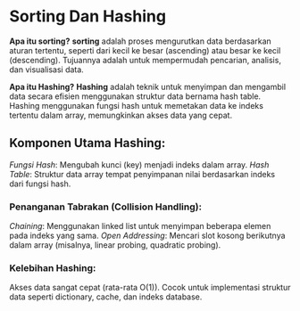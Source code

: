 # Sorting Dan Hashing

**Apa itu sorting?**
**sorting** adalah proses mengurutkan data berdasarkan aturan tertentu, seperti dari kecil ke besar (ascending) atau besar ke kecil (descending). Tujuannya adalah untuk mempermudah pencarian, analisis, dan visualisasi data.

**Apa itu Hashing?**
**Hashing** adalah teknik untuk menyimpan dan mengambil data secara efisien menggunakan struktur data bernama hash table. Hashing menggunakan fungsi hash untuk memetakan data ke indeks tertentu dalam array, memungkinkan akses data yang cepat.

## Komponen Utama Hashing:
*Fungsi Hash*: Mengubah kunci (key) menjadi indeks dalam array.
*Hash Table*: Struktur data array tempat penyimpanan nilai berdasarkan indeks dari fungsi hash.

### Penanganan Tabrakan (Collision Handling):
*Chaining*: Menggunakan linked list untuk menyimpan beberapa elemen pada indeks yang sama.
*Open Addressing*: Mencari slot kosong berikutnya dalam array (misalnya, linear probing, quadratic probing).

### Kelebihan Hashing:
Akses data sangat cepat (rata-rata O(1)).
Cocok untuk implementasi struktur data seperti dictionary, cache, dan indeks database.